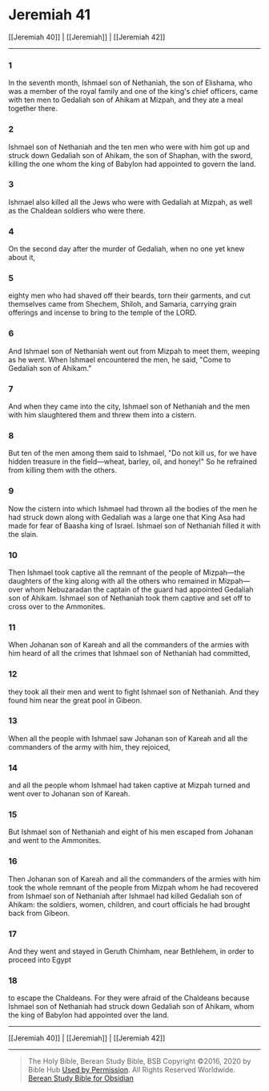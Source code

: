 # Jeremiah 41

[[Jeremiah 40]] | [[Jeremiah]] | [[Jeremiah 42]]

---

### 1
In the seventh month, Ishmael son of Nethaniah, the son of Elishama, who was a member of the royal family and one of the king's chief officers, came with ten men to Gedaliah son of Ahikam at Mizpah, and they ate a meal together there.

### 2
Ishmael son of Nethaniah and the ten men who were with him got up and struck down Gedaliah son of Ahikam, the son of Shaphan, with the sword, killing the one whom the king of Babylon had appointed to govern the land.

### 3
Ishmael also killed all the Jews who were with Gedaliah at Mizpah, as well as the Chaldean soldiers who were there.

### 4
On the second day after the murder of Gedaliah, when no one yet knew about it,

### 5
eighty men who had shaved off their beards, torn their garments, and cut themselves came from Shechem, Shiloh, and Samaria, carrying grain offerings and incense to bring to the temple of the LORD.

### 6
And Ishmael son of Nethaniah went out from Mizpah to meet them, weeping as he went. When Ishmael encountered the men, he said, "Come to Gedaliah son of Ahikam."

### 7
And when they came into the city, Ishmael son of Nethaniah and the men with him slaughtered them and threw them into a cistern.

### 8
But ten of the men among them said to Ishmael, "Do not kill us, for we have hidden treasure in the field—wheat, barley, oil, and honey!" So he refrained from killing them with the others.

### 9
Now the cistern into which Ishmael had thrown all the bodies of the men he had struck down along with Gedaliah was a large one that King Asa had made for fear of Baasha king of Israel. Ishmael son of Nethaniah filled it with the slain.

### 10
Then Ishmael took captive all the remnant of the people of Mizpah—the daughters of the king along with all the others who remained in Mizpah—over whom Nebuzaradan the captain of the guard had appointed Gedaliah son of Ahikam. Ishmael son of Nethaniah took them captive and set off to cross over to the Ammonites.

### 11
When Johanan son of Kareah and all the commanders of the armies with him heard of all the crimes that Ishmael son of Nethaniah had committed,

### 12
they took all their men and went to fight Ishmael son of Nethaniah. And they found him near the great pool in Gibeon.

### 13
When all the people with Ishmael saw Johanan son of Kareah and all the commanders of the army with him, they rejoiced,

### 14
and all the people whom Ishmael had taken captive at Mizpah turned and went over to Johanan son of Kareah.

### 15
But Ishmael son of Nethaniah and eight of his men escaped from Johanan and went to the Ammonites.

### 16
Then Johanan son of Kareah and all the commanders of the armies with him took the whole remnant of the people from Mizpah whom he had recovered from Ishmael son of Nethaniah after Ishmael had killed Gedaliah son of Ahikam: the soldiers, women, children, and court officials he had brought back from Gibeon.

### 17
And they went and stayed in Geruth Chimham, near Bethlehem, in order to proceed into Egypt

### 18
to escape the Chaldeans. For they were afraid of the Chaldeans because Ishmael son of Nethaniah had struck down Gedaliah son of Ahikam, whom the king of Babylon had appointed over the land.

---

[[Jeremiah 40]] | [[Jeremiah]] | [[Jeremiah 42]]

---

> The Holy Bible, Berean Study Bible, BSB
> Copyright &copy;2016, 2020 by Bible Hub
> [Used by Permission](https://berean.bible/terms.htm). All Rights Reserved Worldwide.
> [Berean Study Bible for Obsidian](https://github.com/gapmiss/berean-study-bible-for-obsidian)

